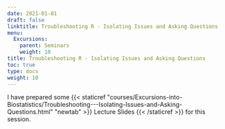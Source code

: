 ```yaml
---
date: 2021-01-01
draft: false
linktitle: Troubleshooting R - Isolating Issues and Asking Questions
menu:
  Excursions:
    parent: Seminars
    weight: 10
title: Troubleshooting R - Isolating Issues and Asking Questions
toc: true
type: docs
weight: 10
---
```


I have prepared some {{< staticref "courses/Excursions-into-Biostatistics/Troubleshooting---Isolating-Issues-and-Asking-Questions.html" "newtab" >}} Lecture Slides {{< /staticref >}} for this session.